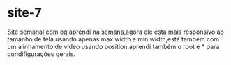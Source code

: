 # site-7
Site semanal com oq aprendi na semana,agora ele está mais responsivo ao tamanho de tela usando apenas max width e min width,está também com um alinhamento de vídeo usando position,aprendi também o root e * para condifigurações gerais.

